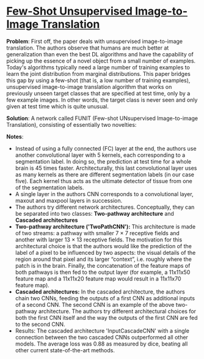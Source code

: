 # [Few-Shot Unsupervised Image-to-Image Translation](https://arxiv.org/pdf/1905.01723.pdf)

**Problem**: First off, the paper deals with unsupervised image-to-image translation. The authors observe that humans are much better at generalization than even the best DL algorithms and have the capability of picking up the essence of a novel object from a small number of examples. Today's algorithms typically need a large number of training examples to learn the joint distribution from marginal distributions.
This paper bridges this gap by using a few-shot (that is, a low number of training examples), unsupervised image-to-image translation algorithm that works on previously unseen target classes that are specified at test time, only by a few example images.
In other words, the target class is never seen and only given at test time which is quite unusual.

**Solution**: A network called FUNIT (Few-shot UNsupervised Image-to-image Translation), consisting of essentially two novelties:

**Notes**:
* Instead of using a fully connected (FC) layer at the end, the authors use another convolutional layer with 5 kernels, each corresponding to a segmentation label. In doing so, the prediction at test time for a whole brain is 45 times faster.
Architecturally, this last convolutional layer uses as many kernels as there are different segmentation labels (in our case five). Each kernel thus acts as the ultimate detector of tissue from one of the segmentation labels.
* A single layer in the authors CNN corresponds to a convolutional layer, maxout and maxpool layers in succession.
* The authors try different network architectures. Conceptually, they can be separated into two classes: **Two-pathway architecture** and  **Cascaded architectures**
* **Two-pathway architecture ('TwoPathCNN'):** This architecture is made of two streams: a pathway with smaller 7 × 7 receptive fields and another with larger 13 × 13 receptive fields. The motivation for this architectural choice is that the authors would like the prediction of the label of a pixel to be influenced by two aspects: the visual details of the region around that pixel and its larger “context”, i.e. roughly where the patch is in the brain. Finally, the concatenation of the feature maps of both pathways is then fed to the output layer
(for example, a 11x11x50 feature map and a 11x11x20 feature map would result in a 11x11x70 feature map).
* **Cascaded architectures:** In the cascaded architecture, the authors chain two CNNs, feeding the outputs of a first CNN as additional inputs of a second CNN. The second CNN is an example of the above two-pathway architecture.
The authors try different architectural choices for both the first CNN itself and the way the outputs of the first CNN are fed to the second CNN.
* Results: The cascaded architecture 'InputCascadeCNN' with a single connection between the two cascaded CNNs outperformed all other models. The average loss was 0.88 as measured by dice, beating all other current state-of-the-art methods.




